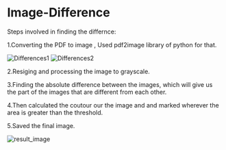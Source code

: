 # Image-Difference

Steps involved in finding the differnce:

1.Converting the PDF to image , Used pdf2image library of python for that.


![Differences1](https://github.com/Utkarsh-Shivhare/Image-Difference/assets/109977467/1ecee659-3c85-4569-a6d1-c11da1707d97)
![Differences2](https://github.com/Utkarsh-Shivhare/Image-Difference/assets/109977467/d29a0497-6e1b-4689-a841-f46e907ed3cf)

2.Resiging and processing the image to grayscale.

3.Finding the absolute difference between the images, which will give us the part of the images that are different from each other.

4.Then calculated the coutour our the image and and marked wherever the area is greater than the threshold.

5.Saved the final image.

![result_image](https://github.com/Utkarsh-Shivhare/Image-Difference/assets/109977467/9023d8d2-af0a-43a6-9415-31f671823eec)


